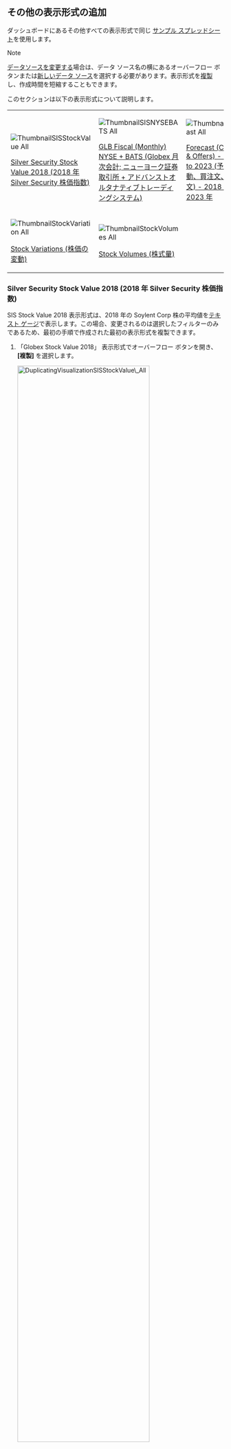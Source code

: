 ## その他の表示形式の追加

ダッシュボードにあるその他すべての表示形式で同じ [サンプル スプレッドシート](http://download.infragistics.com/reportplus/help/samples/Reveal_Dashboard_Tutorials.xlsx)を使用します。

>[!NOTE]
>[データソースを変更する](changing-data-source-visualization.html)場合は、データ ソース名の横にあるオーバーフロー ボタンまたは[新しいデータ ソース](creating-new-datasource.html)を選択する必要があります。表示形式を[複製](../../general/overview.html#view-edit-mode)し、作成時間を短縮することもできます。

このセクションは以下の表示形式について説明します。

<table>
<colgroup>
<col style="width: 33%" />
<col style="width: 33%" />
<col style="width: 33%" />
</colgroup>
<tbody>
<tr class="odd">
<td><p><img src="images/ThumbnailSISStockValue_All.png" alt="ThumbnailSISStockValue All" /><br />
</p>
<p><a href="#sis-stock-value-2018">Silver Security Stock Value 2018 (2018 年 Silver Security 株価指数)</a><br />
</p></td>
<td><p><img src="images/ThumbnailSISNYSEBATS_All.png" alt="ThumbnailSISNYSEBATS All" /><br />
</p>
<p><a href="#glb-fiscal-monthly">GLB Fiscal (Monthly) NYSE + BATS (Globex 月次会計; ニューヨーク証券取引所 + アドバンストオルタナティブトレーディングシステム) </a><br />
</p></td>
<td><p><img src="images/ThumbnailForecast_All.png" alt="ThumbnailForecast All" /><br />
</p>
<p><a href="#forecast-change-bid-offers">Forecast (Chg, Bid & Offers) - 2018 to 2023 (予測 (変動、買注文、売注文) - 2018 年 ～  2023 年</a><br />
</p></td>
</tr>
<tr class="even">
<td><p><img src="images/ThumbnailStockVariation_All.png" alt="ThumbnailStockVariation All" /><br />
</p>
<p><a href="#stock-variations">Stock Variations (株価の変動)</a><br />
</p></td>
<td><p><img src="images/ThumbnailStockVolumes_All.png" alt="ThumbnailStockVolumes All" /><br />
</p>
<p><a href="#stock-volumes">Stock Volumes (株式量)</a><br />
</p></td>
<td></td>
</tr>
</tbody>
</table>

<a name='sis-stock-value-2018'></a>
### Silver Security Stock Value 2018 (2018 年 Silver Security 株価指数)

SIS Stock Value 2018 表示形式は、2018 年の Soylent Corp 株の平均値を[テキスト ゲージ](~/jp/visualization-tutaorials/gauge-views.html#create-text-gauge)で表示します。この場合、変更されるのは選択したフィルターのみであるため、最初の手順で作成された最初の表示形式を複製できます。

1.  「Globex Stock Value 2018」 表示形式でオーバーフロー ボタンを開き、**[複製]** を選択します。

    <img src="images/DuplicatingVisualizationSISStockValue_All.png" alt="DuplicatingVisualizationSISStockValue\_All" width="80%"/>

<!-- end list -->

2.  表示形式の名前を変更するには、オーバーフロー ボタンを開き、**[名前の変更]** を選択します。

    <img src="images/DuplicateVisualizationRenaming_All.png" alt="DuplicateVisualizationRenaming\_All" width="80%"/>

    値を 「Silver Security Stock Value 2018」 に設定します。

    <img src="images/SISStockRenamingVisualization_All.png" alt="SISStockRenamingVisualization\_All" width="80%"/>

<!-- end list -->

3.  オーバーフロー ボタンをもう一度選択し、**[編集]** を選択して編集モードに入ります。

    <img src="images/SISStockValueEditingVisualization_All.png" alt="SISStockValueEditingVisualization\_All" width="80%"/>

<!-- end list -->

4.  この表示形式は、**Silver Security Corp** の株価 (2 番目に高い株価) を表示します。表示形式の複製を選択したため、テキスト ゲージに表示される数値は **Globex** に対応します。変更するには、**[データ フィルター]** の **Stocks** フィールドを選択します。次に、**Selected Value** を **Silver Security Corp** に変更し、*Globex の選択を解除します*。

    <img src="images/SISStockValueChangeStock_All.png" alt="SISStockValueChangeStock\_All" width="80%"/>

    次に, **[フィルターの更新]** を選択します。

完了したら、右上の**ティック アイコン**を選択し、ダッシュボード エディターに戻ります。

<a name=glb-fiscal-monthly></a>
### GLB Fiscal (Monthly) NYSE + BATS (Globex 月次会計; ニューヨーク証券取引所 + アドバンストオルタナティブトレーディングシステム)

GLB Fiscal 表示形式は、ニューヨーク証券取引所 (New York Stock Exchange - NYSE) と アドバンストオルタナティブトレーディングシステム (Better Alternative Trading System - BATS) の両方を考慮して、2018 年の Globex 株の価格変動を[ローソク足チャート](~/jp/visualization-tutorials/candlestick-chart.html)で表示します。
以下は作成方法です。

1.  ダッシュボードの右隅にある [+] ボタンを選択し、**Reveal\_Dashboard\_Tutorials** スプレッドシートで **Finance Dashboard** シートを選択します。次に、[データの選択] を選択します。

    <img src="images/SelectingFinanceSheet_All.png" alt="SelectingFinanceSheet\_All.png" width="80%"/>

<!-- end list -->

2.  トップ バーのグリッド アイコンを選択し、**表示形式ピッカーを開き**、ローソク足チャートを選択します。

    <img src="images/SelectCandlestickChart_All.png" alt="SelectCandlestickChart\_All" width="80%"/>

<!-- end list -->

3.  データ エディターで、**Date** フィールドをデータ エディターの [ラベル] プレースホルダーにドラッグアンドドロップし、**Open** を [始値] に、**High** を [高値] に、**Low** を [安値] に、**Close** を [終値] にドラッグアンドドロップします。

    <img src="images/DragDropFinanceGLBFiscal_All.png" alt="DragDropFinanceGLBFiscal\_All" width="50%"/>

<!-- end list -->

4.  デフォルトで、[ラベル]の日付情報は年で表示されます。変更するには、データ エディターの [ラベル] プレースホルダーの **[日付]** を選択し、**[日付の集計]** を **[日]** に変更します。

    <img src="images/FinanceGLBDateAggregation_All.png" alt="FinanceGLBDateAggregation\_All" width="80%"/>

    次に, **[フィールドの更新]** を選択します。

<!-- end list -->

5.  必要に応じて、[始値]、[高値]、[安値]、[終値]の値を選択し**、[小数桁]**を **[0]** に変更して、Y 軸の小数桁を削除できます。

    <img src="images/GLBFiscalRemovingFractionDigits_All.png" alt="GLBFiscalRemovingFractionDigits\_All" width="80%"/>

    次に, **[フィールドの更新]** を選択します。

<!-- end list -->

6.  表示形式は GLB 株価を表示するため、その特定のオプションを表示するために **Stocks** の**フィルターを導入する**必要があります。**Stocks** を **[データ フィルター]** にドラッグアンドドロップし、**[値の選択]** を選択します。

    <img src="images/GlobexCandlestickSelectValues_All.png" alt="GlobexCandlestickSelectValues\_All" width="80%"/>

    すべてのオプションをチェック解除し、**Globex** のみを選択します。

    <img src="images/GlobexCandlestickSelectGlobex_All.png" alt="GlobexCandlestickSelectGlobex\_All" width="80%"/>

    次に、**[フィルターの作成]** を選択します。

<!-- end list -->

7.  2018 年の情報のみを表示するには、フィルターを導入する必要があります。これを行うには、**Date** をデータ エディターの **[データ フィルター]** プレースホルダーにドラッグアンドドロップし、**[フィルター タイプ]** で **[ルールによるフィルター]** を選択します。

    <img src="images/GLBFilterbyRule.png" alt="GLBFilterbyRule" width="80%"/>

    **[カスタム日付範囲]** ルールを選択し、1 月 1 日から 12 月 3 1日までを入力します。

    <img src="images/GLBEnterCustomDateRange_All.png" alt="GLBEnterCustomDateRange\_All" width="80%"/>

    次に、**[フィルターの作成]** を選択します。

<!-- end list -->

8.  **表示形式のタイトルを 「GLB Fiscal (Monthly) NYSE + BATS」 に変更する**ため、「Finance Dashboard」 の横にある**鉛筆アイコンを選択します。**

完了したら、右上の**ティック アイコン**を選択し、ダッシュボード エディターに戻ります。

<a name='forecast-change-bid-offers'></a>
### Forecast (Chg, Bid & Offers) - 2018 to 2023 (予測 (変動、買注文、売注文) - 2018 年 ～  2023 年

Forecast 表示形式は、5 年間の株の変動、買注文、売注文を[折れ線チャート](~/jp/visualization-tutorials/simple-charts.html)で表示します。以下は作成方法です。

1.  ダッシュボードの右隅にある [+] ボタンを選択し、**Reveal\_Dashboard\_Tutorials** スプレッドシートで **Finance Dashboard** シートを選択します。次に、*[データの選択]* を選択します。

    <img src="images/SelectingFinanceSheet_All.png" alt="SelectingFinanceSheet\_All.png" width="80%"/>

<!-- end list -->

2.  トップ バーのグリッド アイコンを選択し、**表示形式ピッカーを開き**、折れ線チャートを選択します。

    <img src="images/SelectLineChart_All.png" alt="SelectLineChart\_All" width="80%"/>

<!-- end list -->

3.  データエ ディターで、**Date** フィールドを [ラベル] に、**Stocks** を [ラベル] の *[階層の追加]* セクションに、**Change**、**Bid**、**Offer** を **[値]** にドラッグアンドドロップします。

    <img src="images/DragDropFinanceForecast_All.png" alt="DragDropFinanceForecast\_All" width="50%"/>

<!-- end list -->

4.  デフォルトで、[ラベル]の日付情報は年で表示されます。変更するには、データ エディターの [ラベル] プレースホルダーの **[日付]** を選択し、**[日付の集計]** を **[月]** に変更します。

    <img src="images/FinanceForecastDateAggregation_All.png" alt="FinanceForecastDateAggregation\_All" width="80%"/>

    次に, **[フィールドの更新]** を選択します。

<!-- end list -->

5.  Y 軸の小数桁を削除するには、[値] フィールドを選択し、**[小数桁]** を **[0]** に変更します。

    <img src="images/ForecastRemovingFractionDigits_All.png" alt="ForecastRemovingFractionDigits\_All" width="80%"/>

    次に, **[フィールドの更新]** を選択します。

<!-- end list -->

6.  **表示形式のタイトルを 「Forecast (Chg, Bid & Offers) - 2018 to 2023」 に変更する**ため、「Finance Dashboard」 の横にある**鉛筆アイコンを選択します。**

完了したら、右上の**ティック アイコン**を選択し、ダッシュボード エディターに戻ります。

<a name='stock-variations'></a>
### Stock Variations (株価の変動)

Stock Variations 表示形式は、12 か月間の株価の変化を[スパークライン チャート](~/jp/visualization-tutorials/sparkline-charts.html)で表示します。以下は作成方法です。

1.  ダッシュボードの右隅にある [+] ボタンを選択し、**Reveal\_Dashboard\_Tutorials** スプレッドシートで **Finance Dashboard** シートを選択します。次に、*[データの選択]* を選択します。

    <img src="images/SelectingFinanceSheet_All.png" alt="SelectingFinanceSheet\_All.png" width="80%"/>

<!-- end list -->

2.  トップ バーのグリッド アイコンを選択し、**表示形式ピッカーを開き**、スパークライン チャートを選択します。

    <img src="images/SelectSparklineChart_All.png" alt="SelectSparklineChart\_All" width="80%"/>

<!-- end list -->

3.  データ エディターで、**Date** フィールドを [日付] に、**Offer** フィールドを **[値]** に、**Stocks** を [カテゴリ] にドラッグアンドドロップします。

    <img src="images/DragDropFinanceStockVariation_All.png" alt="DragDropFinanceStockVariation\_All" width="50%"/>

<!-- end list -->

4.  デフォルトで、**Offer** フィールドは数値として表示されます。通貨として表示するには、フィールドを選択し、**[タイプ]** **を [通貨]** に変更します。

    <img src="images/StockVariationCurrencyFormatting_All.png" alt="StockVariationCurrencyFormatting\_All" width="80%"/>

    次に, **[フィールドの更新]** を選択します。

<!-- end list -->

5.  **過去 12 か月**のチャートは、デフォルトで折れ線チャートで表示されます。サンプルと一致させるために、代わりにエリア チャートを表示するように設定します。表示形式エディターの **[設定]** メニューに移動し、**[チャート タイプ]** ドロップダウンを開き、**[エリア]** を選択します。

    <img src="images/StockVariationChangingChartType_All.png" alt="StockVariationChangingChartType\_All" width="80%"/>

<!-- end list -->

6.  **表示形式のタイトルを 「Stock Variations」 に変更する**ため、「Finance Dashboard」 の横にある**鉛筆アイコンを選択します**。

完了したら、右上の**ティック アイコン**を選択し、ダッシュボード エディターに戻ります。

<a name='stock-volumes'></a>
### Stock Volumes (株式量)

Stock Volumes 表示形式は、1 年間の株式数を[リニア ゲージ](~/jp/visualization-tutorials/gauge-views#create-linear-gauge)で表示します。以下は作成方法です。

1.  ダッシュボードの右隅にある [+] ボタンを選択し、**Reveal\_Dashboard\_Tutorials** スプレッドシートで **Finance Dashboard** シートを選択します。次に、*[データの選択]* を選択します。

    <img src="images/SelectingFinanceSheet_All.png" alt="SelectingFinanceSheet\_All.png" width="80%"/>

<!-- end list -->

2.  トップ バーのグリッド アイコンを選択し、**表示形式ピッカーを開き**、リニア チャートを選択します。

    <img src="images/SelectLinearGauge_All.png" alt="SelectLinearGauge\_All" width="80%"/>

<!-- end list -->

3.  データ エディターで、**Stocks**フィールドを [ラベル] に、**Volume** をデータ エディターの [値] プレースホルダーにドラッグアンドドロップします。

    <img src="images/DragDropFinanceStockVolume_All.png" alt="DragDropFinanceStockVolume\_All" width="50%"/>

<!-- end list -->

4.  2018 年の情報のみを表示するには、フィルターを導入する必要があります。これを行うには、**Date** をデータ エディターの [データ フィルター] プレースホルダーにドラッグアンドドロップし、**[フィルター タイプ]** で **[ルールによるフィルター]** を選択します。

    <img src="images/StockVolFilterbyRule_All.png" alt="StockVolFilterbyRule\_All" width="80%"/>

    **[カスタム日付範囲]** ルールを選択し、1 月 1 日から 12 月 3 1日までを入力します。

    <img src="images/StockVolEnterCustomDateRange_All.png" alt="StockVolEnterCustomDateRange\_All" width="80%"/>

    次に、**[フィルターの作成]** を選択します。

<!-- end list -->

5.  **表示形式のタイトルを「Stock Volumes」に変更する**ため、「Finance Dashboard」の横にある**鉛筆アイコンを選択します**。

完了したら、右上隅の**ティック アイコン**を選択し、ダッシュボード エディターに戻ります。

<style>
.previous {
    text-align: left
}

.next {
    float: right
}

</style>

<a href="applying-theme.md" class="previous">&laquo; 前へ</a>
<a href="saving-dashboard.md" class="next">次へ &raquo;</a>
